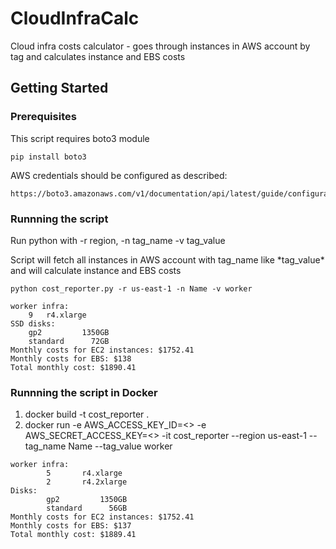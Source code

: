 # CloudInfraCalc

Cloud infra costs calculator - goes through instances in AWS account by tag and calculates instance and EBS costs

## Getting Started

### Prerequisites

This script requires boto3 module
```
pip install boto3
```
AWS credentials should be configured as described:
```
https://boto3.amazonaws.com/v1/documentation/api/latest/guide/configuration.html
```

### Runnning the script

Run python with -r region, -n tag_name -v tag_value

Script will fetch all instances in AWS account with tag_name like \*tag_value\* and will calculate instance and EBS costs

```
python cost_reporter.py -r us-east-1 -n Name -v worker

worker infra: 
	9	r4.xlarge
SSD disks: 
	gp2         1350GB
	standard      72GB
Monthly costs for EC2 instances: $1752.41
Monthly costs for EBS: $138
Total monthly cost: $1890.41
```

### Runnning the script in Docker


1. docker build -t cost_reporter .
2. docker run -e AWS_ACCESS_KEY_ID=<> -e AWS_SECRET_ACCESS_KEY=<> -it cost_reporter --region us-east-1 --tag_name Name --tag_value 
worker

```
worker infra:
        5       r4.xlarge
        2       r4.2xlarge
Disks:
        gp2         1350GB
        standard      56GB
Monthly costs for EC2 instances: $1752.41
Monthly costs for EBS: $137
Total monthly cost: $1889.41
```
